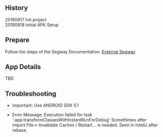 ## History 
20190917 Init project    
20190918 Initial APK Setup     

## Prepare
Follow the steps of the Segway Documentation: [External Segway](https://developer.segwayrobotics.com/developer/documents/setup-developing-environment.html)
## App Details
TBD

## Troubleshooting 

* Important: Use ANDROID SDK 5.1   

* Error Message: Execution failed for task ':app:transformClassesWithInstantRunForDebug'
Somethimes after import File-> Invalidate Caches / Restart... is needed. 
Seen in IntellJ after rebase. 


